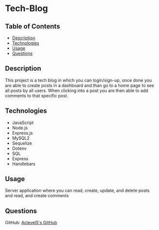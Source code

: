 # Tech-Blog

## Table of Contents

- [Description](#description)
- [Technologies](#Technologies)
- [Usage](#usage)
- [Questions](#questions)


## Description
This project is a tech blog in which you can login/sign-up, once done you are able to create posts in a dashboard and than go to a home page to see all posts by all users. When clicking into a post you are then able to add comments to that specific post.

## Technologies
- JavaScript
- Node.js
- Express.js
- MySQL2
- Sequelize
- Dotenv
- SQL
- Express
- Handlebars



## Usage
Server application where you can read, create, update, and delete posts and read, and create comments


## Questions
GitHub: [Aclevel5's GitHub](https://github.com/Aclevel5)
